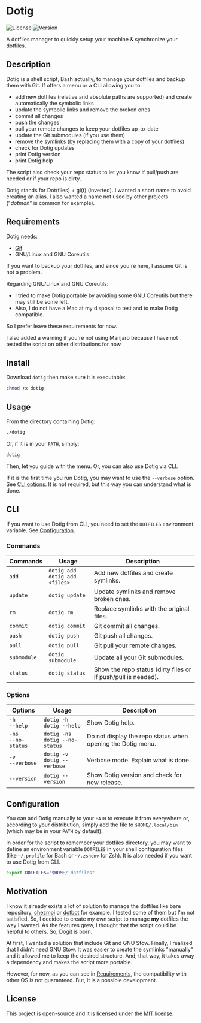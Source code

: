 # Dotig

![License](https://img.shields.io/github/license/ArmandPhilippot/dotig?color=blue&colorA=4c4f56&label=License&style=flat-square) ![Version](https://img.shields.io/github/package-json/v/ArmandPhilippot/dotig?color=blue&colorA=4c4f56&label=Version&style=flat-square)

A dotfiles manager to quickly setup your machine & synchronize your dotfiles.

## Description

Dotig is a shell script, Bash actually, to manage your dotfiles and backup them with Git. If offers a menu or a CLI allowing you to:
* add new dotfiles (relative and absolute paths are supported) and create automatically the symbolic links
* update the symbolic links and remove the broken ones
* commit all changes
* push the changes
* pull your remote changes to keep your dotfiles up-to-date
* update the Git submodules (if you use them)
* remove the symlinks (by replacing them with a copy of your dotfiles)
* check for Dotig updates
* print Dotig version
* print Dotig help

The script also check your repo status to let you know if pull/push are needed or if your repo is dirty.

Dotig stands for Dot(files) + gi(t) (inverted). I wanted a short name to avoid creating an alias. I also wanted a name not used by other projects ("*dotman*" is common for example).

## Requirements

Dotig needs:
* [Git](https://git-scm.com/)
* GNU/Linux and GNU Coreutils

If you want to backup your dotfiles, and since you're here, I assume Git is not a problem.

Regarding GNU/Linux and GNU Coreutils:

* I tried to make Dotig portable by avoiding some GNU Coreutils but there may still be some left.
* Also, I do not have a Mac at my disposal to test and to make Dotig compatible.

So I prefer leave these requirements for now.

I also added a warning if you're not using Manjaro because I have not tested the script on other distributions for now.

## Install

Download `dotig` then make sure it is executable:

```bash
chmod +x dotig
```

## Usage

From the directory containing Dotig:
```bash
./dotig
```

Or, if it is in your `PATH`, simply:
```bash
dotig
```

Then, let you guide with the menu. Or, you can also use Dotig via CLI.

If it is the first time you run Dotig, you may want to use the `--verbose` option. See [CLI options](#options). It is not required, but this way you can understand what is done.

## CLI

If you want to use Dotig from CLI, you need to set the `DOTFILES` environment variable. See [Configuration](#configuration).
### Commands

|Commands|Usage|Description|
|---|---|---|
|`add`|`dotig add`<br />`dotig add <files>`|Add new dotfiles and create symlinks.|
|`update`|`dotig update`|Update symlinks and remove broken ones.|
|`rm`|`dotig rm`|Replace symlinks with the original files.|
|`commit`|`dotig commit`|Git commit all changes.|
|`push`|`dotig push`|Git push all changes.|
|`pull`|`dotig pull`|Git pull your remote changes.|
|`submodule`|`dotig submodule`|Update all your Git submodules.|
|`status`|`dotig status`|Show the repo status (dirty files or if push/pull is needed).|

### Options

|Options|Usage|Description|
|---|---|---|
|`-h`<br />`--help`|`dotig -h`<br />`dotig --help`|Show Dotig help.|
|`-ns`<br />`--no-status`|`dotig -ns`<br />`dotig --no-status`|Do not display the repo status when opening the Dotig menu.|
|`-v`<br />`--verbose`|`dotig -v`<br />`dotig --verbose`|Verbose mode. Explain what is done.|
|`--version`|`dotig --version`|Show Dotig version and check for new release.|

## Configuration

You can add Dotig manually to your `PATH` to execute it from everywhere or, according to your distribution, simply add the file to `$HOME/.local/bin` (which may be in your `PATH` by default).

In order for the script to remember your dotfiles directory, you may want to define an environment variable `DOTFILES` in your shell configuration files (like `~/.profile` for Bash or `~/.zshenv` for Zsh). It is also needed if you want to use Dotig from CLI.


```bash
export DOTFILES="$HOME/.dotfiles"
```

## Motivation

I know it already exists a lot of solution to manage the dotfiles like bare repository, [chezmoi](https://github.com/twpayne/chezmoi) or [dotbot](https://github.com/anishathalye/dotbot) for example. I tested some of them but I'm not satisfied. So, I decided to create my own script to manage **my** dotfiles the way I wanted. As the features grew, I thought that the script could be helpful to others. So, Dogit is born.

At first, I wanted a solution that include Git and GNU Stow. Finally, I realized that I didn't need GNU Stow. It was easier to create the symlinks "manually" and it allowed me to keep the desired structure. And, that way, it takes away a dependency and makes the script more portable.

However, for now, as you can see in [Requirements](#requirements), the compatibility with other OS is not guaranteed. But, it is a possible development.

## License

This project is open-source and it is licensed under the [MIT license](./LICENSE).
